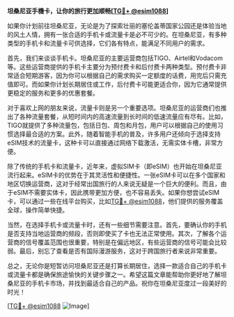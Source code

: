 **坦桑尼亚手機卡，让你的旅行更加顺畅[[TG💪+ @esim1088](https://t.me/s/esim1088)]**

如果你计划前往坦桑尼亚，无论是为了探索壮丽的塞伦盖蒂国家公园还是体验当地的风土人情，拥有一张合适的手机卡或流量卡是必不可少的。在坦桑尼亚，有多种类型的手机卡和流量卡可供选择，它们各有特点，能满足不同用户的需求。

首先，我们来谈谈手机卡。坦桑尼亚的主要运营商包括TIGO、Airtel和Vodacom等。这些运营商提供的手机卡主要分为预付费卡和后付费卡两种类型。预付费卡非常适合短期游客，因为你可以根据自己的需求购买一定额度的话费，用完后只需充值即可。而如果你计划长期居住或工作，后付费卡可能更适合你，因为它通常提供更稳定的服务和更多的优惠套餐。

对于喜欢上网的朋友来说，流量卡则是另一个重要选项。坦桑尼亚的运营商们也推出了各种流量套餐，从短时间内的高速流量到长时间的低速流量应有尽有。比如，TIGO就提供了多种流量包，包括日包、周包和月包，用户可以根据自己的使用习惯选择最合适的方案。此外，随着智能手机的普及，许多用户还倾向于选择支持eSIM技术的流量卡，这种卡可以直接通过网络下载激活，无需实体卡槽，非常方便。

除了传统的手机卡和流量卡，近年来，虚拟SIM卡（即eSIM）也开始在坦桑尼亚流行起来。eSIM卡的优势在于其灵活性和便捷性。一张eSIM卡可以在多个国家和地区切换运营商，这对于经常出国旅行的人来说无疑是一个巨大的便利。而且，由于eSIM不需要实体卡，因此携带更加方便，也不容易丢失。如果你想尝试eSIM卡，可以通过一些在线平台购买，比如[TG💪+ @esim1088](https://t.me/s/esim1088)，他们提供的服务覆盖全球，操作简单快捷。

当然，在选择手机卡或流量卡时，还有一些细节需要注意。首先，要确认你的手机是否支持当地运营商的频段，否则即使买了卡也无法正常使用。其次，了解各个运营商的信号覆盖范围也很重要，特别是在偏远地区，有些运营商的信号可能会比较弱。最后，别忘了查看是否有国际漫游服务，这对于跨国旅行者来说非常重要。

总之，无论你是短暂访问坦桑尼亚还是打算长期居住，选择一款适合自己的手机卡或流量卡都是确保旅途愉快的关键步骤之一。希望这篇文章能帮助你更好地了解坦桑尼亚的手机卡市场，并找到最适合自己的产品。祝你在坦桑尼亚度过一段美好的时光！

[[TG💪+ @esim1088](https://t.me/s/esim1088) ![Image](https://i.postimg.cc/4NQfJmqS/Snipaste-2025-05-13-00-14-12.png)]